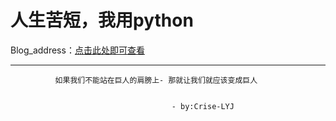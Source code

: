 # 人生苦短，我用python


Blog_address：[点击此处即可查看](https://kr1s77.github.io/)

---
							
			  如果我们不能站在巨人的肩膀上- 那就让我们就应该变成巨人
			
			
										- by:Crise-LYJ
